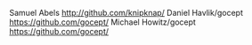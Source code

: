 Samuel Abels <http://github.com/knipknap/>
Daniel Havlik/gocept <https://github.com/gocept/>
Michael Howitz/gocept <https://github.com/gocept/>

